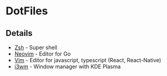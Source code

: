 # DotFiles

## Details

- [Zsh](https://githbub.com/zsh-users/zsh) - Super shell
- [Neovim](https://neovim.io/) - Editor for Go
- [Vim](https://www.vim.org/) - Editor for javascript, typescript (React, React-Native)
- [i3wm](https://i3wm.org/) - Window manager with KDE Plasma
